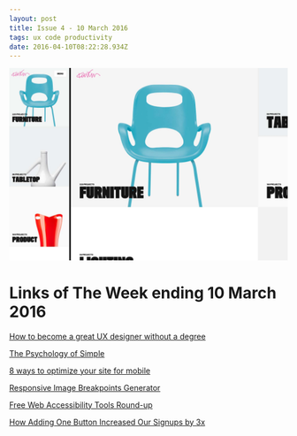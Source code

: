 ```yaml
---
layout: post
title: Issue 4 - 10 March 2016
tags: ux code productivity
date: 2016-04-10T08:22:28.934Z
---
```

![How to become a great UX designer without a degree](/assets/uploads/issue-4.jpg "How to become a great UX designer without a degree")

# Links of The Week ending 10 March 2016

<a href="http://blog.invisionapp.com/how-to-become-a-great-ux-designer-without-a-degree/" target="_blank">
How to become a great UX designer without a degree</a>

<a href="http://blog.crew.co/the-psychology-of-simple/?utm_source=HeyDesigner&amp;utm_campaign=9323f3a481-weekly_54&amp;utm_medium=email&amp;utm_term=0_20be8721b2-9323f3a481-86559089" target="_blank">The Psychology of Simple</a>

<a href="http://www.webdesignerdepot.com/2016/01/8-ways-to-optimize-your-site-for-mobile/" target="_blank">8 ways to optimize your site for mobile </a>

<a href="http://www.responsivebreakpoints.com" target="_blank">Responsive Image Breakpoints Generator</a>

<a href="https://medium.com/bread-crumbs/free-web-accessibility-tools-round-up-b83a33797789#.8j9lu8z7v" target="_blank">Free Web Accessibility Tools Round-up</a>

<a href="https://medium.com/on-startups/how-adding-one-button-increased-our-signups-by-3x-27988ea3d254#.ftpjt6los" target="_blank">How Adding One Button Increased Our Signups by 3x</a>